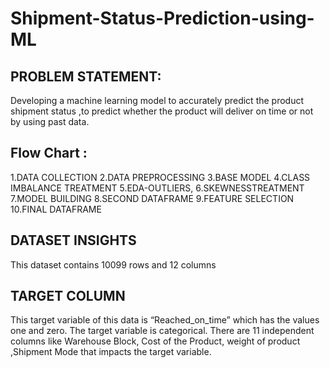 # Shipment-Status-Prediction-using-ML

## PROBLEM STATEMENT:
Developing a machine learning model to accurately predict the product shipment status ,to predict whether the product will deliver on time or not by using past data.

## Flow Chart :
1.DATA COLLECTION
2.DATA PREPROCESSING
3.BASE MODEL
4.CLASS IMBALANCE TREATMENT
5.EDA-OUTLIERS, 
6.SKEWNESSTREATMENT
7.MODEL  BUILDING
8.SECOND DATAFRAME
9.FEATURE SELECTION
10.FINAL DATAFRAME

## DATASET INSIGHTS 
This dataset contains 10099 rows and 12 columns

## TARGET COLUMN
 This target variable of this data is “Reached_on_time” which has the values one and zero. 
 The target variable is categorical.
 There are 11 independent columns like Warehouse Block, Cost of the Product, weight of product ,Shipment Mode that impacts the target variable.





